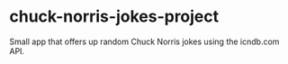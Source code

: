# chuck-norris-jokes-project
Small app that offers up random Chuck Norris jokes using the icndb.com API.

